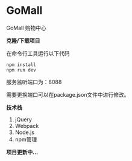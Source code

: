 # GoMall
GoMall 购物中心 

**克隆/下载项目**

在命令行工具运行以下代码

```
npm install
npm run dev
```

服务监听端口为：8088

需要更换端口可以在package.json文件中进行修改。

**技术栈**

1. jQuery
2. Webpack 
3. Node.js
4. npm管理

**项目更新中...**

